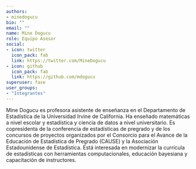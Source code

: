 ```yaml
---
authors:
- minedogucu
bio: ""
email: ""
name: Mine Dogucu
role: Equipo Asesor
social:
- icon: twitter
  icon_pack: fab
  link: https://twitter.com/MineDogucu
- icon: github
  icon_pack: fab
  link: https://github.com/mdogucu
superuser: fase
user_groups:
- "Integrantes"
---
```


Mine Dogucu es profesora asistente de enseñanza en el Departamento de Estadística de la Universidad Irvine de California. Ha enseñado matemáticas a nivel escolar y estadística y ciencia de datos a nivel universitario. Es copresidenta de la conferencia de estadísticas de pregrado y de los concursos de proyectos organizados por el Consorcio para el Avance de la Educación de Estadística de Pregrado (CAUSE) y la Asociación Estadounidense de Estadística. Está interesada en modernizar la currícula de estadísticas con herramientas computacionales, educación bayesiana y capacitación de instructores.
